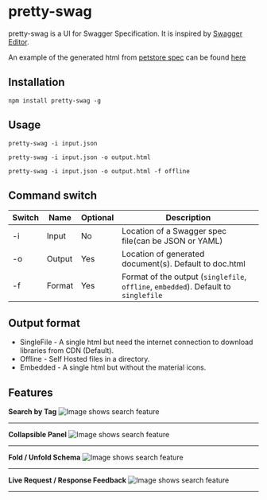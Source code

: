 # pretty-swag

pretty-swag is a UI for Swagger Specification. It is inspired by [Swagger Editor](http://swagger.io/swagger-editor/).

An example of the generated html from [petstore spec](http://petstore.swagger.io/v2/swagger.json) can be found [here](http://htmlpreview.github.com/?https://raw.githubusercontent.com/twskj/pretty-swag/gh-pages/examples/pet.html)

## Installation

```Shell
npm install pretty-swag -g
```

## Usage

```Shell
pretty-swag -i input.json
```

```Shell
pretty-swag -i input.json -o output.html
```

```Shell
pretty-swag -i input.json -o output.html -f offline
```

## Command switch

| Switch |  Name  | Optional | Description                                                                          |
| ------ | ------ | -------- | ------------------------------------------------------------------------------------ |
|   -i   | Input  |       No | Location of a Swagger spec file(can be JSON or YAML)                                 |
|   -o   | Output |      Yes | Location of generated document(s). Default to doc.html                               |
|   -f   | Format |      Yes | Format of the output (`singlefile`, `offline`, `embedded`). Default to `singlefile`  |

## Output format

 - SingleFile - A single html but need the internet connection to download libraries from CDN (Default).
 - Offline - Self Hosted files in a directory.
 - Embedded - A single html but without the material icons.

## Features

**Search by Tag**
![Image shows search feature](https://raw.githubusercontent.com/twskj/pretty-swag/gh-pages/images/search.gif?raw=true)

---------------------------------------

**Collapsible Panel**
![Image shows search feature](https://raw.githubusercontent.com/twskj/pretty-swag/gh-pages/images/collapsible.gif?raw=true)

---------------------------------------

**Fold / Unfold Schema**
![Image shows search feature](https://raw.githubusercontent.com/twskj/pretty-swag/gh-pages/images/foldable.gif?raw=true)

---------------------------------------

**Live Request / Response Feedback**
![Image shows search feature](https://raw.githubusercontent.com/twskj/pretty-swag/gh-pages/images/liveReqRes.gif?raw=true)

---------------------------------------
